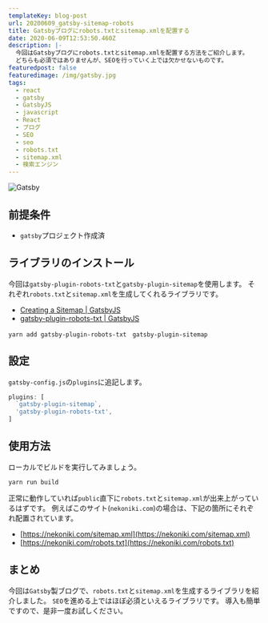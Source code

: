 ```yaml
---
templateKey: blog-post
url: 20200609_gatsby-sitemap-robots
title: Gatsbyブログにrobots.txtとsitemap.xmlを配置する
date: 2020-06-09T12:53:50.460Z
description: |-
  今回はGatsbyブログにrobots.txtとsitemap.xmlを配置する方法をご紹介します。
  どちらも必須ではありませんが、SEOを行っていく上では欠かせないものです。
featuredpost: false
featuredimage: /img/gatsby.jpg
tags:
  - react
  - gatsby
  - GatsbyJS
  - javascript
  - React
  - ブログ
  - SEO
  - seo
  - robots.txt
  - sitemap.xml
  - 検索エンジン
---
```

![Gatsby](/img/gatsby.jpg "Gatsby-logo")

## 前提条件
- `gatsby`プロジェクト作成済

## ライブラリのインストール
今回は`gatsby-plugin-robots-txt`と`gatsby-plugin-sitemap`を使用します。
それぞれ`robots.txt`と`sitemap.xml`を生成してくれるライブラリです。

- [Creating a Sitemap | GatsbyJS](https://www.gatsbyjs.org/docs/creating-a-sitemap/)
- [gatsby-plugin-robots-txt | GatsbyJS](https://www.gatsbyjs.org/packages/gatsby-plugin-robots-txt/)

```shell
yarn add gatsby-plugin-robots-txt　gatsby-plugin-sitemap
```

## 設定
`gatsby-config.js`の`plugins`に追記します。

```javascript:title=gatsby-config.js
plugins: [
  `gatsby-plugin-sitemap`,
  'gatsby-plugin-robots-txt',
]
```


## 使用方法
ローカルでビルドを実行してみましょう。

```shell
yarn run build
```

正常に動作していれば`public`直下に`robots.txt`と`sitemap.xml`が出来上がっているはずです。
例えばこのサイト(`nekoniki.com`)の場合は、下記の箇所にそれぞれ配置されています。

- [https://nekoniki.com/sitemap.xml](https://nekoniki.com/sitemap.xml)
- [https://nekoniki.com/robots.txt](https://nekoniki.com/robots.txt)


## まとめ
今回は`Gatsby`製ブログで、`robots.txt`と`sitemap.xml`を生成するライブラリを紹介しました。
`SEO`を進める上ではほぼ必須といえるライブラリです。
導入も簡単ですので、是非一度お試しください。